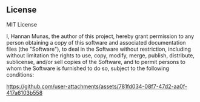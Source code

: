 ## License

MIT License

I, Hannan Munas, the author of this project, hereby grant permission to any person obtaining a copy of this software and associated documentation files (the "Software"), to deal in the Software without restriction, including without limitation the rights to use, copy, modify, merge, publish, distribute, sublicense, and/or sell copies of the Software, and to permit persons to whom the Software is furnished to do so, subject to the following conditions:

https://github.com/user-attachments/assets/781fd034-08f7-47d2-aa0f-417a6103b558
